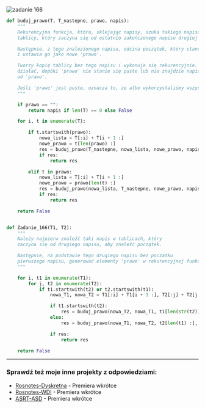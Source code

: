 <picture>
  <source srcset="../../srt/zbior_zadan/166.png" media="(prefers-color-scheme: light)">
  <source srcset="../../srt/zbior_zadan/black_166.png" media="(prefers-color-scheme: dark)">
  <img src="../../srt/zbior_zadan/black_166.png" alt="zadanie 166">
</picture>

```python
def buduj_prawo(T, T_nastepne, prawo, napis):
    """
    Rekurencyjna funkcja, która, sklejając napisy, szuka takiego napisu w
    tablicy, który zaczyna się od ostatnio zakończonego napisu drugiej tablicy.

    Następnie, z tego znalezionego napisu, odcina początek, który stanowiło 'prawo',
    i ustawia go jako nowe 'prawo'.

    Tworzy kopię tablicy bez tego napisu i wykonuje się rekurencyjnie. Funkcja będzie
    działać, dopóki 'prawo' nie stanie się puste lub nie znajdzie napisu zaczynającego się
    od 'prawo'.

    Jeśli 'prawo' jest puste, oznacza to, że albo wykorzystaliśmy wszystkie napisy, albo wybraliśmy niewłaściwy napis.
    """

    if prawo == "":
        return napis if len(T) == 0 else False

    for i, t in enumerate(T):

        if t.startswith(prawo):
            nowa_lista = T[:i] + T[i + 1 :]
            nowe_prawo = t[len(prawo) :]
            res = buduj_prawo(T_nastepne, nowa_lista, nowe_prawo, napis + nowe_prawo)
            if res:
                return res

        elif t in prawo:
            nowa_lista = T[:i] + T[i + 1 :]
            nowe_prawo = prawo[len(t) :]
            res = buduj_prawo(nowa_lista, T_nastepne, nowe_prawo, napis)
            if res:
                return res

    return False


def Zadanie_166(T1, T2):
    """
    Należy najpierw znaleźć taki napis w tablicach, który
    zaczyna się od drugiego napisu, aby znaleźć początek.

    Następnie, na podstawie tego drugiego napisu bez poczatku
    pierwszego napisu, generować elementy 'prawe' w rekurencyjnej funkcji.
    """

    for i, t1 in enumerate(T1):
        for j, t2 in enumerate(T2):
            if t1.startswith(t2) or t2.startswith(t1):
                nowa_T1, nowa_T2 = T1[:i] + T1[i + 1 :], T2[:j] + T2[j + 1 :]

                if t1.startswith(t2):
                    res = buduj_prawo(nowa_T2, nowa_T1, t1[len(str(t2)) :], t1)
                else:
                    res = buduj_prawo(nowa_T1, nowa_T2, t2[len(t1) :], t2)

                if res:
                    return res

    return False
```


---
### Sprawdź też moje inne projekty z odpowiedziami:
- [Rosnotes-Dyskretna](https://github.com/kamilGie/Rosnotes-Dyskretna) - Premiera wkrótce
- [Rosnotes-WDI](https://github.com/kamilGie/Rosnotes-WDI) - Premiera wkrótce
- [ASRT-ASD](https://github.com/kamilGie/Rosnotes-Dyskretna) - Premiera wkrótce
